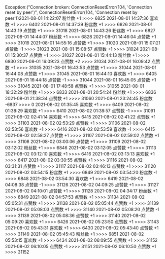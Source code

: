 Exception:("Connection broken: ConnectionResetError(104, 'Connection reset by peer')", ConnectionResetError(104, 'Connection reset by peer'))2021-08-01  14:22:07   粉丝数 +1 >>>> 6825
2021-08-01  14:37:36   喜欢数 +1 >>>> 6402
2021-08-01  14:37:39   粉丝数 +1 >>>> 6826
2021-08-01  14:43:19   点赞数 +1 >>>> 31018
2021-08-01  14:43:26   粉丝数 +1 >>>> 6827
2021-08-01  14:44:07   粉丝数 +1 >>>> 6828
2021-08-01  14:46:04   点赞数 +1 >>>> 31019
2021-08-01  14:55:16   点赞数 +1 >>>> 31020
2021-08-01  15:07:21   点赞数 -1 >>>> 31023
2021-08-01  15:08:57   点赞数 +1 >>>> 31024
2021-08-01  15:30:37   点赞数 +1 >>>> 31027
2021-08-01  15:44:13   粉丝数 +1 >>>> 6830
2021-08-01  16:09:23   点赞数 +2 >>>> 31034
2021-08-01  16:09:42   点赞数 +1 >>>> 31035
2021-08-01  16:43:53   点赞数 +1 >>>> 31044
2021-08-01  16:44:08   点赞数 +1 >>>> 31045
2021-08-01  16:44:10   喜欢数 +1 >>>> 6405
2021-08-01  16:44:18   点赞数 -1 >>>> 31044
2021-08-01  16:45:05   点赞数 +1 >>>> 31045
2021-08-01  17:48:58   点赞数 +1 >>>> 31055
2021-08-01  18:32:29   粉丝数 +1 >>>> 6833
2021-08-01  20:54:24   粉丝数 +1 >>>> 6836
2021-08-01  21:38:34   点赞数 +1 >>>> 31060
2021-08-01  23:24:45   粉丝数 -6837 >>>> 0
2021-08-02  01:35:45   喜欢数 +1 >>>> 6409
2021-08-02  01:38:29   喜欢数 +1 >>>> 6410
2021-08-02  01:38:57   点赞数 -1 >>>> 31091
2021-08-02  02:41:14   喜欢数 +1 >>>> 6415
2021-08-02  02:41:22   点赞数 +1 >>>> 31103
2021-08-02  02:53:29   点赞数 +1 >>>> 31106
2021-08-02  02:53:56   喜欢数 +1 >>>> 6416
2021-08-02  02:53:59   喜欢数 -1 >>>> 6415
2021-08-02  02:58:27   点赞数 +1 >>>> 31107
2021-08-02  02:59:02   点赞数 +1 >>>> 31108
2021-08-02  03:00:06   点赞数 +1 >>>> 31109
2021-08-02  03:12:02   粉丝数 +1 >>>> 6846
2021-08-02  03:12:05   点赞数 +1 >>>> 31113
2021-08-02  03:12:10   喜欢数 +1 >>>> 6416
2021-08-02  03:13:13   喜欢数 +1 >>>> 6417
2021-08-02  03:30:55   点赞数 +1 >>>> 31116
2021-08-02  03:31:31   点赞数 +1 >>>> 31117
2021-08-02  03:46:13   点赞数 +1 >>>> 31120
2021-08-02  03:54:15   粉丝数 +1 >>>> 6849
2021-08-02  03:54:20   粉丝数 -1 >>>> 6848
2021-08-02  03:54:30   喜欢数 +1 >>>> 6419
2021-08-02  04:08:38   点赞数 -1 >>>> 31126
2021-08-02  04:09:25   点赞数 +1 >>>> 31127
2021-08-02  04:10:01   点赞数 +1 >>>> 31128
2021-08-02  04:34:17   粉丝数 +1 >>>> 6849
2021-08-02  04:57:53   点赞数 +1 >>>> 31134
2021-08-02  05:05:31   点赞数 +1 >>>> 31138
2021-08-02  05:05:44   点赞数 +1 >>>> 31139
2021-08-02  05:08:03   点赞数 +1 >>>> 31140
2021-08-02  05:08:20   点赞数 -1 >>>> 31139
2021-08-02  05:08:36   点赞数 +1 >>>> 31140
2021-08-02  05:09:20   喜欢数 +1 >>>> 6426
2021-08-02  05:23:50   点赞数 +1 >>>> 31143
2021-08-02  05:43:31   喜欢数 +1 >>>> 6430
2021-08-02  05:43:40   点赞数 +1 >>>> 31149
2021-08-02  05:45:43   粉丝数 +1 >>>> 6851
2021-08-02  05:53:15   喜欢数 +1 >>>> 6434
2021-08-02  06:09:55   点赞数 +1 >>>> 31152
2021-08-02  06:10:05   点赞数 -1 >>>> 31151
2021-08-02  06:10:50   点赞数 +1 >>>> 31152
